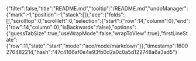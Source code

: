 {"filter":false,"title":"README.md","tooltip":"/README.md","undoManager":{"mark":-1,"position":-1,"stack":[]},"ace":{"folds":[],"scrolltop":0,"scrollleft":0,"selection":{"start":{"row":14,"column":0},"end":{"row":14,"column":0},"isBackwards":false},"options":{"guessTabSize":true,"useWrapMode":false,"wrapToView":true},"firstLineState":{"row":11,"state":"start","mode":"ace/mode/markdown"}},"timestamp":1600276482214,"hash":"47c4166af0e4e93fb0d2a0c0a5d122748a6a3ad5"}